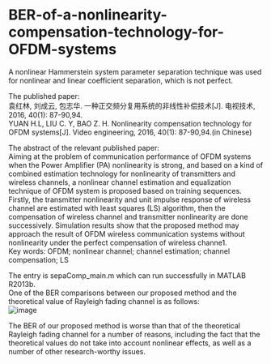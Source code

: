 # BER-of-a-nonlinearity-compensation-technology-for-OFDM-systems
A nonlinear Hammerstein system parameter separation technique was used for nonlinear and linear coefficient separation, which is not perfect.   

The published paper:  
袁红林, 刘成云, 包志华. 一种正交频分复用系统的非线性补偿技术[J]. 电视技术, 2016, 40(1): 87-90,94.     
YUAN H.L, LIU C. Y, BAO Z. H. Nonlinearity compensation technology for OFDM systems[J]. Video engineering, 2016, 40(1): 87-90,94.(in Chinese)     

The abstract of the relevant published paper:   
Aiming at the problem of communication performance of OFDM systems when the Power Amplifier (PA) nonlinearity is strong, and based on a kind of combined estimation technology for nonlinearity of transmitters and wireless channels, a nonlinear channel estimation and equalization technique of OFDM system is proposed based on training sequences. Firstly, the transmitter nonlinearity and unit impulse response of wireless channel are estimated with least squares (LS) algorithm, then the compensation of wireless channel and transmitter nonlinearity are done successively. Simulation results show that the proposed method may approach the result of OFDM wireless communication systems without nonlinearity under the perfect compensation of wireless channe1.     
Key words: OFDM; nonlinear channel; channel estimation; channel compensation; LS   

The entry is sepaComp_main.m which can run successfully in MATLAB R2013b.   
One of the BER comparisons between our proposed method and the theoretical value of Rayleigh fading channel is as follows:    
![image](https://github.com/user-attachments/assets/3bb59765-7653-47d3-9eda-084145ebe9c9) 

The BER of our proposed method is worse than that of the theoretical Rayleigh fading channel for a number of reasons, including the fact that the theoretical values do not take into account nonlinear effects, as well as a number of other research-worthy issues.  
